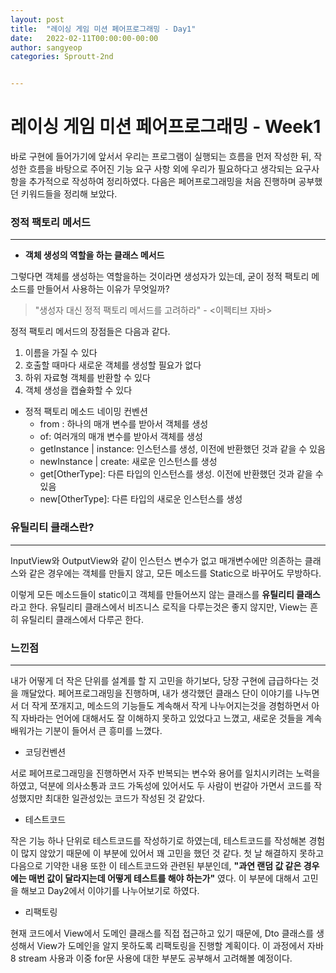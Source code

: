 ```yaml
---
layout: post
title:  "레이싱 게임 미션 페어프로그래밍 - Day1"
date:   2022-02-11T00:00:00-00:00
author: sangyeop
categories: Sproutt-2nd


---
```


###  

#  레이싱 게임 미션 페어프로그래밍 - Week1

바로 구현에 들어가기에 앞서서 우리는 프로그램이 실행되는 흐름을 먼저 작성한 뒤, 작성한 흐름을 바탕으로 주어진 기능 요구 사항 외에 우리가 필요하다고 생각되는 요구사항을 추가적으로 작성하여 정리하였다. 다음은 페어프로그래밍을 처음 진행하며 공부했던 키워드들을 정리해 보았다.



### 정적 팩토리 메서드

------

- **객체 생성의 역할을 하는 클래스 메서드**

그렇다면 객체를 생성하는 역할을하는 것이라면 생성자가 있는데, 굳이 정적 팩토리 메소드를 만들어서 사용하는 이유가 무엇일까?

> "생성자 대신 정적 팩토리 메서드를 고려하라" - <이펙티브 자바>

정적 팩토리 메서드의 장점들은 다음과 같다.

1. 이름을 가질 수 있다
2. 호출할 때마다 새로운 객체를 생성할 필요가 없다
3. 하위 자료형 객체를 반환할 수 있다
4. 객체 생성을 캡슐화할 수 있다



- 정적 팩토리 메소드 네이밍 컨벤션
  - from : 하나의 매개 변수를 받아서 객체를 생성
  - of: 여러개의 매개 변수를 받아서 객체를 생성
  - getInstance | instance: 인스턴스를 생성, 이전에 반환했던 것과 같을 수 있음
  - newInstance | create: 새로운 인스턴스를 생성
  - get[OtherType]: 다른 타입의 인스턴스를 생성. 이전에 반환했던 것과 같을 수 있음
  - new[OtherType]: 다른 타입의 새로운 인스턴스를 생성



### 유틸리티 클래스란?

------

InputView와 OutputView와 같이 인스턴스 변수가 없고 매개변수에만 의존하는 클래스와 같은 경우에는 객체를 만들지 않고, 모든 메소드를 Static으로 바꾸어도 무방하다.

이렇게 모든 메소드들이 static이고 객체를 만들어쓰지 않는 클래스를 **유틸리티 클래스** 라고 한다. 유틸리티 클래스에서 비즈니스 로직을 다루는것은 좋지 않지만, View는 흔히 유틸리티 클래스에서 다루곤 한다.



### 느낀점

------

내가 어떻게 더 작은 단위를 설계를 할 지 고민을 하기보다, 당장 구현에 급급하다는 것을 깨달았다. 페어프로그래밍을 진행하며, 내가 생각했던 클래스 단이 이야기를 나누면서 더 작게 쪼개지고, 메소드의 기능들도 계속해서 작게 나누어지는것을 경험하면서 아직 자바라는 언어에 대해서도 잘 이해하지 못하고 있었다고 느꼈고, 새로운 것들을 계속 배워가는 기분이 들어서 큰 흥미를 느꼈다.

- 코딩컨벤션

서로 페어프로그래밍을 진행하면서 자주 반복되는 변수와 용어를 일치시키려는 노력을 하였고, 덕분에 의사소통과 코드 가독성에 있어서도 두 사람이 번갈아 가면서 코드를 작성했지만 최대한 일관성있는 코드가 작성된 것 같았다.

- 테스트코드

작은 기능 하나 단위로 테스트코드를 작성하기로 하였는데, 테스트코드를 작성해본 경험이 많지 않았기 때문에 이 부분에 있어서 꽤 고민을 했던 것 같다. 첫 날 해결하지 못하고 다음으로 기약한 내용 또한 이 테스트코드와 관련된 부분인데, **"과연 랜덤 값 같은 경우에는 매번 값이 달라지는데 어떻게 테스트를 해야 하는가"** 였다. 이 부분에 대해서 고민을 해보고 Day2에서 이야기를 나누어보기로 하였다.

- 리팩토링

현재 코드에서 View에서 도메인 클래스를 직접 접근하고 있기 때문에, Dto 클래스를 생성해서 View가 도메인을 알지 못하도록 리팩토링을 진행할 계획이다. 이 과정에서 자바8 stream 사용과 이중 for문 사용에 대한 부분도 공부해서 고려해볼 예정이다.